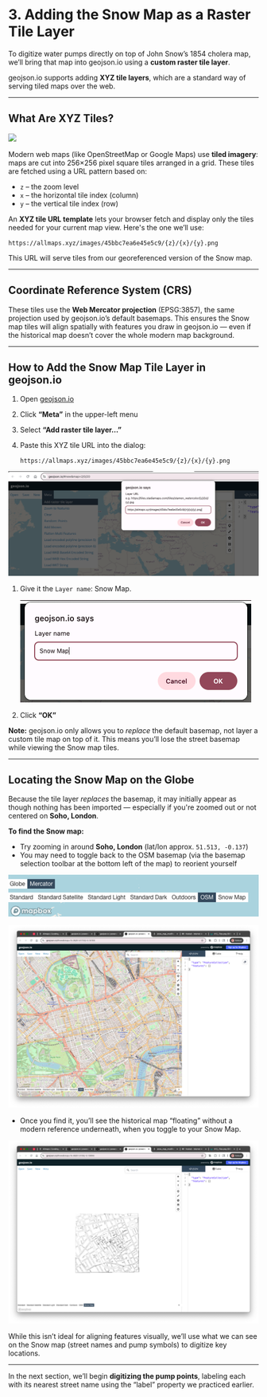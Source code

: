 # 3. Adding the Snow Map as a Raster Tile Layer

To digitize water pumps directly on top of John Snow’s 1854 cholera map, we’ll bring that map into geojson.io using a **custom raster tile layer**.

geojson.io supports adding **XYZ tile layers**, which are a standard way of serving tiled maps over the web.

---

## What Are XYZ Tiles?

![](https://upload.wikimedia.org/wikipedia/commons/d/d6/XYZ_Tiles.png)

Modern web maps (like OpenStreetMap or Google Maps) use **tiled imagery**: maps are cut into 256×256 pixel square tiles arranged in a grid. These tiles are fetched using a URL pattern based on:

* `z` – the zoom level
* `x` – the horizontal tile index (column)
* `y` – the vertical tile index (row)

An **XYZ tile URL template** lets your browser fetch and display only the tiles needed for your current map view. Here's the one we’ll use:

```plaintext
https://allmaps.xyz/images/45bbc7ea6e45e5c9/{z}/{x}/{y}.png
```

This URL will serve tiles from our georeferenced version of the Snow map.

---

## Coordinate Reference System (CRS)

These tiles use the **Web Mercator projection** (EPSG:3857), the same projection used by geojson.io’s default basemaps. This ensures the Snow map tiles will align spatially with features you draw in geojson.io — even if the historical map doesn’t cover the whole modern map background.

---

## How to Add the Snow Map Tile Layer in geojson.io

1. Open [geojson.io](https://geojson.io/)
2. Click **“Meta”** in the upper-left menu
3. Select **“Add raster tile layer…”**
4. Paste this XYZ tile URL into the dialog:

   ```plaintext
   https://allmaps.xyz/images/45bbc7ea6e45e5c9/{z}/{x}/{y}.png
   ```

![Screenshot of geojson.io showing the "Add raster tile layer" dialog box with the Snow map XYZ tile URL inserted.](images/20250715_121249_image.png)

1. Give it the `Layer name`: Snow Map.

   ![](images/20250715_121547_image.png)
7. Click **“OK”**

**Note:** geojson.io only allows you to *replace* the default basemap, not layer a custom tile map on top of it. This means you’ll lose the street basemap while viewing the Snow map tiles.

---

## Locating the Snow Map on the Globe

Because the tile layer *replaces* the basemap, it may initially appear as though nothing has been imported — especially if you're zoomed out or not centered on **Soho, London**.

**To find the Snow map:**

* Try zooming in around **Soho, London** (lat/lon approx. `51.513, -0.137`)
* You may need to toggle back to the OSM basemap (via the basemap selection toolbar at the bottom left of the map) to reorient yourself

![](images/20250715_121749_image.png)


![](images/20250715_121912_image.png)

* Once you find it, you’ll see the historical map “floating” without a modern reference underneath, when you toggle to your Snow Map.

![](images/20250715_121954_image.png)

While this isn’t ideal for aligning features visually, we’ll use what we can see on the Snow map (street names and pump symbols) to digitize key locations.

---

In the next section, we’ll begin **digitizing the pump points**, labeling each with its nearest street name using the “label” property we practiced earlier.
